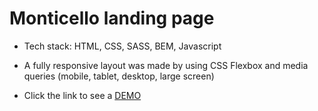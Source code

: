 # Monticello landing page

- Tech stack: HTML, CSS, SASS, BEM, Javascript

- A fully responsive layout was made by using CSS Flexbox and media queries (mobile, tablet, desktop, large screen)

- Click the link to see a [DEMO](https://aliceblunt8.github.io/Monticello/)

